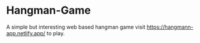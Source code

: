 # Hangman-Game
A simple but interesting web based hangman game
visit https://hangmann-app.netlify.app/ to play.
